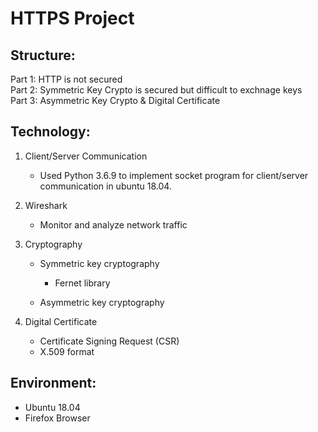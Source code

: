 # HTTPS Project

## Structure:
Part 1: HTTP is not secured<br>
Part 2: Symmetric Key Crypto is secured but difficult to exchnage keys<br>
Part 3: Asymmetric Key Crypto & Digital Certificate<br>

## Technology:
1. Client/Server Communication
    - Used Python 3.6.9 to implement socket program for client/server communication in ubuntu 18.04.

2. Wireshark
    - Monitor and analyze network traffic
    
3. Cryptography
    - Symmetric key cryptography
        - Fernet library
    
    - Asymmetric key cryptography
       
4. Digital Certificate
    - Certificate Signing Request (CSR) 
    - X.509 format
    
## Environment: 
- Ubuntu 18.04
- Firefox Browser
